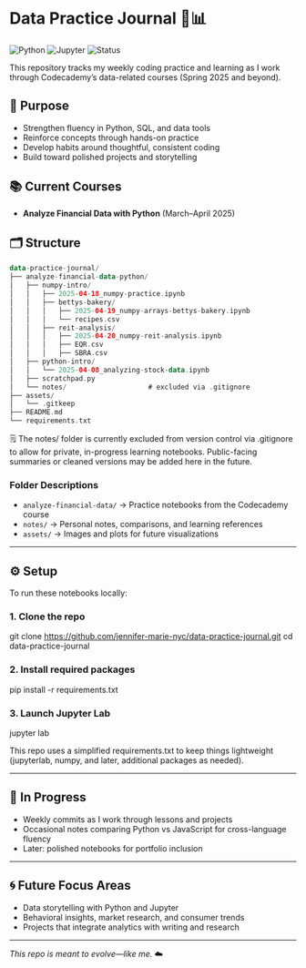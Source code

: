 # Data Practice Journal 🧠📊

![Python](https://img.shields.io/badge/code-python-blue)
![Jupyter](https://img.shields.io/badge/environment-jupyter-lightgrey)
![Status](https://img.shields.io/badge/progress-weekly_commit_tracking-green)

This repository tracks my weekly coding practice and learning as I work through Codecademy’s data-related courses (Spring 2025 and beyond).

## 📌 Purpose
- Strengthen fluency in Python, SQL, and data tools
- Reinforce concepts through hands-on practice
- Develop habits around thoughtful, consistent coding
- Build toward polished projects and storytelling


## 📚 Current Courses
- **Analyze Financial Data with Python** (March–April 2025)

## 🗂️ Structure

```kotlin
data-practice-journal/
├── analyze-financial-data-python/
│   ├── numpy-intro/
│   │   ├── 2025-04-18_numpy-practice.ipynb
│   │   ├── bettys-bakery/
│   │   │   ├── 2025-04-19_numpy-arrays-bettys-bakery.ipynb
│   │   │   └── recipes.csv
│   │   ├── reit-analysis/
│   │   │   ├── 2025-04-20_numpy-reit-analysis.ipynb
│   │   │   ├── EQR.csv
│   │   │   ├── SBRA.csv
│   ├── python-intro/
│   │   └── 2025-04-08_analyzing-stock-data.ipynb
│   ├── scratchpad.py
│   └── notes/                    # excluded via .gitignore
├── assets/
│   └── .gitkeep
├── README.md
└── requirements.txt
```


🗒️ The notes/ folder is currently excluded from version control via .gitignore to allow for private, in-progress learning notebooks. Public-facing summaries or cleaned versions may be added here in the future.


### Folder Descriptions

- `analyze-financial-data/` → Practice notebooks from the Codecademy course
- `notes/` → Personal notes, comparisons, and learning references
- `assets/` → Images and plots for future visualizations

---

## ⚙️ Setup
To run these notebooks locally:
### 1. Clone the repo
git clone https://github.com/jennifer-marie-nyc/data-practice-journal.git
cd data-practice-journal

### 2. Install required packages
pip install -r requirements.txt

### 3. Launch Jupyter Lab
jupyter lab

This repo uses a simplified requirements.txt to keep things lightweight (jupyterlab, numpy, and later, additional packages as needed).

---

## 🚧 In Progress

- Weekly commits as I work through lessons and projects
- Occasional notes comparing Python vs JavaScript for cross-language fluency
- Later: polished notebooks for portfolio inclusion

---

## 🌀 Future Focus Areas

- Data storytelling with Python and Jupyter
- Behavioral insights, market research, and consumer trends
- Projects that integrate analytics with writing and research

---

_This repo is meant to evolve—like me._ ☁️

